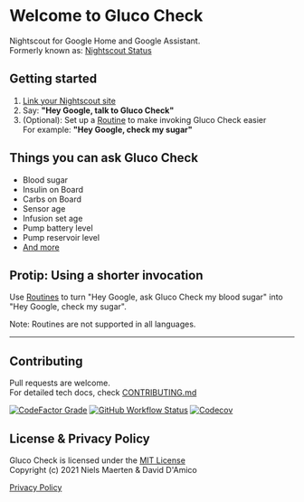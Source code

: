 # Welcome to Gluco Check
Nightscout for Google Home and Google Assistant.  
Formerly known as: [Nightscout Status](https://github.com/nielsmaerten/nightscout-assistant)

## Getting started

1. [Link your Nightscout site](https://glucocheck.app)
1. Say: **"Hey Google, talk to Gluco Check"**  
1. (Optional): Set up a [Routine](https://glucocheck.app/assets/routines-setup.mp) to make invoking Gluco Check easier   
   For example: **"Hey Google, check my sugar"**

## Things you can ask Gluco Check

* Blood sugar
* Insulin on Board
* Carbs on Board
* Sensor age
* Infusion set age
* Pump battery level
* Pump reservoir level
* [And more](https://glucocheck.app/faq)

## Protip: Using a shorter invocation

Use [Routines](https://glucocheck.app/assets/routines-setup.mp4) to turn "Hey Google, ask Gluco Check my blood sugar" into  
"Hey Google, check my sugar".

Note: Routines are not supported in all languages.

---

## Contributing

Pull requests are welcome.  
For detailed tech docs, check [CONTRIBUTING.md](./CONTRIBUTING.md)

[![CodeFactor Grade](https://img.shields.io/codefactor/grade/github/nielsmaerten/gluco-check/main?style=flat-square)](https://www.codefactor.io/repository/github/nielsmaerten/gluco-check/)
[![GitHub Workflow Status](https://img.shields.io/github/workflow/status/nielsmaerten/gluco-check/Test,%20Build%20&%20Deploy/main?style=flat-square)](https://github.com/nielsmaerten/gluco-check/actions/workflows/test-build-deploy.yml?query=branch%3Amain)
[![Codecov](https://img.shields.io/codecov/c/github/nielsmaerten/gluco-check?style=flat-square)](https://codecov.io/gh/nielsmaerten/gluco-check)


## License & Privacy Policy

Gluco Check is licensed under the [MIT License](./LICENSE)  
Copyright (c) 2021 
Niels Maerten & David D'Amico

[Privacy Policy](./gluco-check-common/strings/en-US/terms.md)
